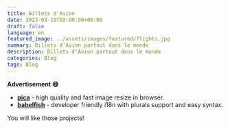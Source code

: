 ```yaml
---
title: Billets d'Avion
date: 2023-03-10T02:00:00+00:00
draft: false
language: en
featured_image: ../assets/images/featured/flights.jpg
summary: Billets d'Avion partout dans le monde
description: Billets d'Avion partout dans le monde
categories: Blog
tags: Blog
---
```


__Advertisement :smile:__

- __[pica](https://nodeca.github.io/pica/demo/)__ - high quality and fast image
  resize in browser.
- __[babelfish](https://github.com/nodeca/babelfish/)__ - developer friendly
  i18n with plurals support and easy syntax.

You will like those projects!
